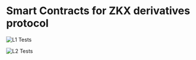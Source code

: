 # Smart Contracts for ZKX derivatives protocol

![L1 Tests](https://github.com/zkxteam/zkxprotocol/actions/workflows/L1-tests.yml/badge.svg)

![L2 Tests](https://github.com/zkxteam/zkxprotocol/actions/workflows/L2-tests.yml/badge.svg)